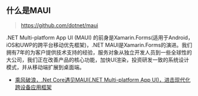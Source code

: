 ## 什么是MAUI

> https://github.com/dotnet/maui

.NET Multi-platform App UI (MAUI) 的前身是Xamarin.Forms(适用于Android，iOS和UWP的跨平台移动优先框架)，.NET MAUI是Xamarin.Forms的演进。我们拥有7年的为客户提供技术支持的经验，服务对象从独立开发人员到一些全球性的大公司，我们正在改善产品的核心功能，加快UI渲染，投资研发一致的系统设计模式，并从移动端扩展到桌面端。

* [乘风破浪，.Net Core遇见MAUI(.NET Multi-platform App UI)，进击现代化跨设备应用框架](https://www.cnblogs.com/taylorshi/p/14811936.html)
